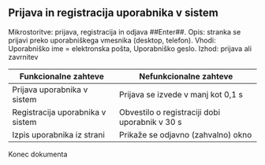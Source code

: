 ## Prijava in registracija uporabnika v sistem ##
Mikrostoritve: prijava, registracija in odjava ##Enter##.
Opis: stranka se prijavi preko uporabniškega vmesnika (desktop, telefon).
Vhodi: Uporabniško ime = elektronska pošta, Uporabniško geslo.
Izhod: prijava ali zavrnitev

Funkcionalne zahteve  | Nefunkcionalne zahteve
------------- | -------------
Prijava uporabnika v sistem  |  Prijava se izvede v manj kot 0,1 s
Registracija uporabnika v sistem  |  Obvestilo o registraciji dobi uporabnik v 30 s
Izpis uporabnika iz strani  | Prikaže se odjavno (zahvalno) okno

Konec dokumenta
